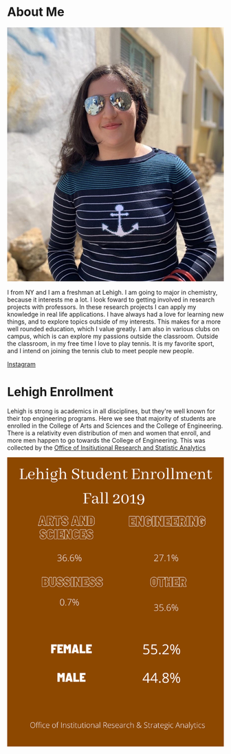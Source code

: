 # About Me

![pic](01ebf279-cc41-4326-9fcb-e54b53efd74f.JPG)

I from NY and I am a freshman at Lehigh. I am going to major in chemistry, because it interests me a lot. I look foward to getting involved in research projects with professors. In these research projects I can apply my knowledge in real life applications. I have always had a love for learning new things, and to explore topics outside of my interests. This makes for a more well rounded education, which I value greatly. I am also in various clubs on campus, which is can explore my passions outside the classroom. Outside the classroom, in my free time I love to play tennis. It is my favorite sport, and I intend on joining the tennis club to meet people new people. 

[Instagram](https://www.instagram.com/katrinaparsa10/)

# Lehigh Enrollment

 Lehigh is strong is academics in all disciplines, but they're well known for their top engineering programs. Here we see that majority of students are enrolled in the College of Arts and Sciences and the College of Engineering. There is a relativity even distribution of men and women that enroll, and more men happen to go towards the College of Engineering. This was collected by the [Office of Insitiutional Research and Statistic Analytics](https://oirsa.lehigh.edu/sites/oirsa.lehigh.edu/files/LUprofile_2019.pdf)

![Lehigh Enrollment](https://github.com/KatrinaParsa/KatrinaParsa.github.io/blob/master/Student%20Enrollment.png?raw=true)
